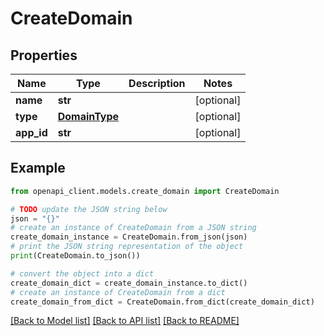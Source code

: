# CreateDomain


## Properties

Name | Type | Description | Notes
------------ | ------------- | ------------- | -------------
**name** | **str** |  | [optional] 
**type** | [**DomainType**](DomainType.md) |  | [optional] 
**app_id** | **str** |  | [optional] 

## Example

```python
from openapi_client.models.create_domain import CreateDomain

# TODO update the JSON string below
json = "{}"
# create an instance of CreateDomain from a JSON string
create_domain_instance = CreateDomain.from_json(json)
# print the JSON string representation of the object
print(CreateDomain.to_json())

# convert the object into a dict
create_domain_dict = create_domain_instance.to_dict()
# create an instance of CreateDomain from a dict
create_domain_from_dict = CreateDomain.from_dict(create_domain_dict)
```
[[Back to Model list]](../README.md#documentation-for-models) [[Back to API list]](../README.md#documentation-for-api-endpoints) [[Back to README]](../README.md)


